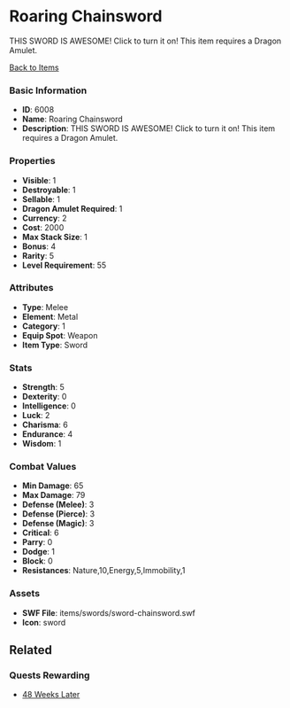 # Roaring Chainsword

THIS SWORD IS AWESOME!
Click to turn it on! This item requires a Dragon Amulet.

[Back to Items](../items.md)

### Basic Information

- **ID**: 6008
- **Name**: Roaring Chainsword
- **Description**: THIS SWORD IS AWESOME!
Click to turn it on! This item requires a Dragon Amulet.

### Properties

- **Visible**: 1
- **Destroyable**: 1
- **Sellable**: 1
- **Dragon Amulet Required**: 1
- **Currency**: 2
- **Cost**: 2000
- **Max Stack Size**: 1
- **Bonus**: 4
- **Rarity**: 5
- **Level Requirement**: 55

### Attributes

- **Type**: Melee
- **Element**: Metal
- **Category**: 1
- **Equip Spot**: Weapon
- **Item Type**: Sword

### Stats

- **Strength**: 5
- **Dexterity**: 0
- **Intelligence**: 0
- **Luck**: 2
- **Charisma**: 6
- **Endurance**: 4
- **Wisdom**: 1

### Combat Values

- **Min Damage**: 65
- **Max Damage**: 79
- **Defense (Melee)**: 3
- **Defense (Pierce)**: 3
- **Defense (Magic)**: 3
- **Critical**: 6
- **Parry**: 0
- **Dodge**: 1
- **Block**: 0
- **Resistances**: Nature,10,Energy,5,Immobility,1

### Assets

- **SWF File**: items/swords/sword-chainsword.swf
- **Icon**: sword

## Related

### Quests Rewarding

- [48 Weeks Later](../quests/817-48-weeks-later.md)

